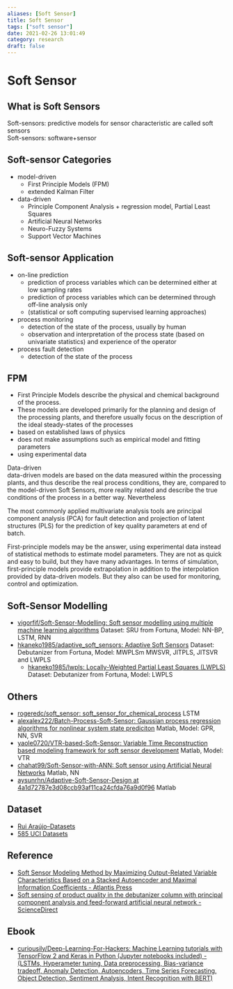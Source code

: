 ```yaml
---
aliases: [Soft Sensor]
title: Soft Sensor
tags: ["soft sensor"]
date: 2021-02-26 13:01:49
category: research
draft: false
---
```


# Soft Sensor

## What is Soft Sensors

Soft-sensors: predictive models for sensor characteristic are called soft sensors  
Soft-sensors: software+sensor

## Soft-sensor Categories

- model-driven
    - First Principle Models (FPM)
    - extended Kalman Filter
- data-driven
    - Principle Component Analysis + regression model, Partial Least Squares
    - Artificial Neural Networks
    - Neuro-Fuzzy Systems
    - Support Vector Machines

## Soft-sensor Application

- on-line prediction
    - prediction of process variables which can be determined either at low sampling rates
    - prediction of process variables which can be determined through off-line analysis only
    - (statistical or soft computing supervised learning approaches)
- process monitoring
    - detection of the state of the process, usually by human
    - observation and interpretation of the process state (based on univariate statistics) and experience of the operator
- process fault detection
    - detection of the state of the process

## FPM

- First Principle Models describe the physical and chemical background of the process.
- These models are developed primarily for the planning and design of the processing plants, and therefore usually focus on the description of the ideal steady-states of the processes
- based on established laws of physics
- does not make assumptions such as empirical model and fitting parameters
- using experimental data

Data-driven  
data-driven models are based on the data measured within the processing plants, and thus describe the real process conditions, they are, compared to the model-driven Soft Sensors, more reality related and describe the true conditions of the process in a better way. Nevertheless

The most commonly applied multivariate analysis tools are principal component analysis (PCA) for fault detection and projection of latent structures (PLS) for the prediction of key quality parameters at end of batch.

First-principle models may be the answer, using experimental data instead of statistical methods to estimate model parameters. They are not as quick and easy to build, but they have many advantages. In terms of simulation, first-principle models provide extrapolation in addition to the interpolation provided by data-driven models. But they also can be used for monitoring, control and optimization.

## Soft-Sensor Modelling

- [vigorfif/Soft-Sensor-Modelling: Soft sensor modelling using multiple machine learning algorithms](https://github.com/vigorfif/Soft-Sensor-Modelling) Dataset: SRU from Fortuna, Model: NN-BP, LSTM, RNN
- [hkaneko1985/adaptive_soft_sensors: Adaptive Soft Sensors](https://github.com/hkaneko1985/adaptive_soft_sensors) Dataset: Debutanizer from Fortuna, Model: MWPLSm MWSVR, JITPLS, JITSVR and LWPLS
    - [hkaneko1985/lwpls: Locally-Weighted Partial Least Squares (LWPLS)](https://github.com/hkaneko1985/lwpls) Dataset: Debutanizer from Fortuna, Model: LWPLS

## Others

- [rogeredc/soft_sensor: soft_sensor_for_chemical_process](https://github.com/rogeredc/soft_sensor) LSTM
- [alexalex222/Batch-Process-Soft-Sensor: Gaussian process regression algorithms for nonlinear system state prediciton](https://github.com/alexalex222/Batch-Process-Soft-Sensor) Matlab, Model: GPR, NN, SVR
- [yaole0720/VTR-based-Soft-Sensor: Variable Time Reconstruction based modeling framework for soft sensor development](https://github.com/yaole0720/VTR-based-Soft-Sensor) Matlab, Model: VTR
- [chahat99/Soft-Sensor-with-ANN: Soft sensor using Artificial Neural Networks](https://github.com/chahat99/Soft-Sensor-with-ANN) Matlab, NN
- [aysunrhn/Adaptive-Soft-Sensor-Design at 4a1d72787e3d08ccb93af11ca24cfda76a9d0f96](https://github.com/aysunrhn/Adaptive-Soft-Sensor-Design/tree/4a1d72787e3d08ccb93af11ca24cfda76a9d0f96) Matlab

## Dataset

- [Rui Araújo–Datasets](https://home.isr.uc.pt/~rui/publications/datasets.html)
- [585 UCI Datasets](https://archive.ics.uci.edu/ml/datasets.php)

## Reference

- [Soft Sensor Modeling Method by Maximizing Output-Related Variable Characteristics Based on a Stacked Autoencoder and Maximal Information Coefficients - Atlantis Press](https://www.atlantis-press.com/journals/ijcis/125917186/view)
- [Soft sensing of product quality in the debutanizer column with principal component analysis and feed-forward artificial neural network - ScienceDirect](https://www.sciencedirect.com/science/article/pii/S1110016816000697)

## Ebook

- [curiousily/Deep-Learning-For-Hackers: Machine Learning tutorials with TensorFlow 2 and Keras in Python (Jupyter notebooks included) - (LSTMs, Hyperameter tuning, Data preprocessing, Bias-variance tradeoff, Anomaly Detection, Autoencoders, Time Series Forecasting, Object Detection, Sentiment Analysis, Intent Recognition with BERT)](https://github.com/curiousily/Deep-Learning-For-Hackers)
